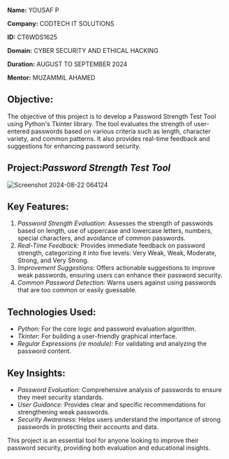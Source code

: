 **Name:** YOUSAF P

**Company:** CODTECH IT SOLUTIONS

**ID:** CT6WDS1625

**Domain:** CYBER SECURITY AND ETHICAL HACKING

**Duration:** AUGUST TO  SEPTEMBER 2024

**Mentor:** MUZAMMIL AHAMED

## Objective:

The objective of this project is to develop a Password Strength Test Tool using Python's Tkinter library. The tool evaluates the strength of user-entered passwords based on various criteria such as length, character variety, and common patterns. It also provides real-time feedback and suggestions for enhancing password security.

## Project:*Password Strength Test Tool*

![Screenshot 2024-08-22 064124](https://github.com/user-attachments/assets/1892143d-66fd-4f54-b586-6ed16138b8cc)

## Key Features:

1. *Password Strength Evaluation:* Assesses the strength of passwords based on length, use of uppercase and lowercase letters, numbers, special characters, and avoidance of common passwords.
2. *Real-Time Feedback:* Provides immediate feedback on password strength, categorizing it into five levels: Very Weak, Weak, Moderate, Strong, and Very Strong.
3. *Improvement Suggestions:* Offers actionable suggestions to improve weak passwords, ensuring users can enhance their password security.
4. *Common Password Detection:* Warns users against using passwords that are too common or easily guessable.

## Technologies Used:

- *Python:* For the core logic and password evaluation algorithm.
- *Tkinter:* For building a user-friendly graphical interface.
- *Regular Expressions (re module):* For validating and analyzing the password content.

## Key Insights:

- *Password Evaluation:* Comprehensive analysis of passwords to ensure they meet security standards.
- *User Guidance:* Provides clear and specific recommendations for strengthening weak passwords.
- *Security Awareness:* Helps users understand the importance of strong passwords in protecting their accounts and data.

This project is an essential tool for anyone looking to improve their password security, providing both evaluation and educational insights.
